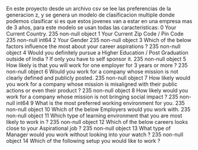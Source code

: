 En este proyecto desde un archivo csv se lee las preferencias de la generacion z,
y se genera un modelo de clasificacion multiple donde podemos clasificar si es que estos 
jovenes van a estar en una empresa mas de 3 años, para este modelo se usan todas las 
caracteristicas:
 0   Your Current Country.                                                                                                     235 non-null    object
 1   Your Current Zip Code / Pin Code                                                                                          235 non-null    int64 
 2   Your Gender                                                                                                               235 non-null    object
 3   Which of the below factors influence the most about your career aspirations ?                                             235 non-null    object
 4   Would you definitely pursue a Higher Education / Post Graduation outside of India ? If only you have to self sponsor it.  235 non-null    object
 5   How likely is that you will work for one employer for 3 years or more ?                                                   235 non-null    object
 6   Would you work for a company whose mission is not clearly defined and publicly posted.                                    235 non-null    object
 7   How likely would you work for a company whose mission is misaligned with their public actions or even their product ?     235 non-null    object
 8   How likely would you work for a company whose mission is not bringing social impact ?                                     235 non-null    int64 
 9   What is the most preferred working environment for you.                                                                   235 non-null    object
 10  Which of the below Employers would you work with.                                                                         235 non-null    object
 11  Which type of learning environment that you are most likely to work in ?                                                  235 non-null    object
 12  Which of the below careers looks close to your Aspirational job ?                                                         235 non-null    object
 13  What type of Manager would you work without looking into your watch ?                                                     235 non-null    object
 14  Which of the following setup you would like to work ?  
